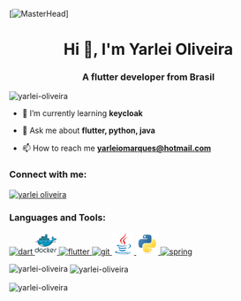 [![MasterHead]([https://developers.giphy.com/branch/master/static/api-512d36c09662682717108a38bbb5c57d.gif](https://www.codebuiltup.com/public/uploads/news-2.jpg))]
<h1 align="center">Hi 👋, I'm Yarlei Oliveira</h1>
<h3 align="center">A flutter developer from Brasil</h3>

<p align="left"> <img src="https://komarev.com/ghpvc/?username=yarlei-oliveira&label=Profile%20views&color=0e75b6&style=flat" alt="yarlei-oliveira" /> </p>

- 🌱 I’m currently learning **keycloak**

- 💬 Ask me about **flutter, python, java**

- 📫 How to reach me **yarleiomarques@hotmail.com**

<h3 align="left">Connect with me:</h3>
<p align="left">
<a href="https://linkedin.com/in/yarlei oliveira" target="blank"><img align="center" src="https://raw.githubusercontent.com/rahuldkjain/github-profile-readme-generator/master/src/images/icons/Social/linked-in-alt.svg" alt="yarlei oliveira" height="30" width="40" /></a>
</p>

<h3 align="left">Languages and Tools:</h3>
<p align="left"> <a href="https://dart.dev" target="_blank" rel="noreferrer"> <img src="https://www.vectorlogo.zone/logos/dartlang/dartlang-icon.svg" alt="dart" width="40" height="40"/> </a> <a href="https://www.docker.com/" target="_blank" rel="noreferrer"> <img src="https://raw.githubusercontent.com/devicons/devicon/master/icons/docker/docker-original-wordmark.svg" alt="docker" width="40" height="40"/> </a> <a href="https://flutter.dev" target="_blank" rel="noreferrer"> <img src="https://www.vectorlogo.zone/logos/flutterio/flutterio-icon.svg" alt="flutter" width="40" height="40"/> </a> <a href="https://git-scm.com/" target="_blank" rel="noreferrer"> <img src="https://www.vectorlogo.zone/logos/git-scm/git-scm-icon.svg" alt="git" width="40" height="40"/> </a> <a href="https://www.java.com" target="_blank" rel="noreferrer"> <img src="https://raw.githubusercontent.com/devicons/devicon/master/icons/java/java-original.svg" alt="java" width="40" height="40"/> </a> <a href="https://www.python.org" target="_blank" rel="noreferrer"> <img src="https://raw.githubusercontent.com/devicons/devicon/master/icons/python/python-original.svg" alt="python" width="40" height="40"/> </a> <a href="https://spring.io/" target="_blank" rel="noreferrer"> <img src="https://www.vectorlogo.zone/logos/springio/springio-icon.svg" alt="spring" width="40" height="40"/> </a> </p>

<p><img align="left" src="https://github-readme-stats.vercel.app/api/top-langs?username=yarlei-oliveira&show_icons=true&locale=en&layout=compact" alt="yarlei-oliveira" /></p>

<p>&nbsp;<img align="center" src="https://github-readme-stats.vercel.app/api?username=yarlei-oliveira&show_icons=true&locale=en" alt="yarlei-oliveira" /></p>

<p><img align="center" src="https://github-readme-streak-stats.herokuapp.com/?user=yarlei-oliveira&" alt="yarlei-oliveira" /></p>
